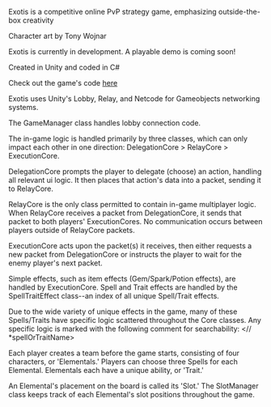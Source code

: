 Exotis is a competitive online PvP strategy game, emphasizing outside-the-box creativity

Character art by Tony Wojnar

Exotis is currently in development. A playable demo is coming soon!

Created in Unity and coded in C#

Check out the game's code [here](https://github.com/Nathan-Amiri/Exotis/tree/main/Assets/Scripts)

Exotis uses Unity's Lobby, Relay, and Netcode for Gameobjects networking systems.

The GameManager class handles lobby connection code.

The in-game logic is handled primarily by three classes, which can only impact each other in one direction: DelegationCore > RelayCore > ExecutionCore.

DelegationCore prompts the player to delegate (choose) an action, handling all relevant ui logic. It then places that action's data into a packet, sending it to RelayCore.

RelayCore is the only class permitted to contain in-game multiplayer logic. When RelayCore receives a packet from DelegationCore, it sends that packet to both players' ExecutionCores.
No communication occurs between players outside of RelayCore packets.

ExecutionCore acts upon the packet(s) it receives, then either requests a new packet from DelegationCore or instructs the player to wait for the enemy player's next packet.

Simple effects, such as item effects (Gem/Spark/Potion effects), are handled by ExecutionCore. Spell and Trait effects are handled by the SpellTraitEffect class--an index of all unique Spell/Trait effects.

Due to the wide variety of unique effects in the game, many of these Spells/Traits have specific logic scattered throughout the Core classes.
Any specific logic is marked with the following comment for searchability: <// *spellOrTraitName>

Each player creates a team before the game starts, consisting of four characters, or 'Elementals.' Players can choose three Spells for each Elemental. Elementals each have a unique ability, or 'Trait.'

An Elemental's placement on the board is called its 'Slot.' The SlotManager class keeps track of each Elemental's slot positions throughout the game.
